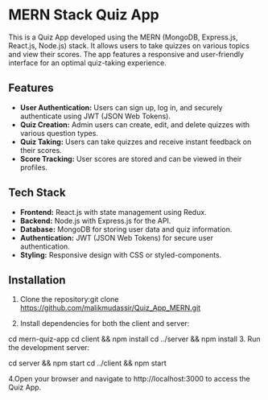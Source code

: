 # MERN Stack Quiz App

This is a Quiz App developed using the MERN (MongoDB, Express.js, React.js, Node.js) stack. It allows users to take quizzes on various topics and view their scores. The app features a responsive and user-friendly interface for an optimal quiz-taking experience.

## Features

- **User Authentication:** Users can sign up, log in, and securely authenticate using JWT (JSON Web Tokens).
- **Quiz Creation:** Admin users can create, edit, and delete quizzes with various question types.
- **Quiz Taking:** Users can take quizzes and receive instant feedback on their scores.
- **Score Tracking:** User scores are stored and can be viewed in their profiles.

## Tech Stack

- **Frontend:** React.js with state management using Redux.
- **Backend:** Node.js with Express.js for the API.
- **Database:** MongoDB for storing user data and quiz information.
- **Authentication:** JWT (JSON Web Tokens) for secure user authentication.
- **Styling:** Responsive design with CSS or styled-components.

## Installation

1. Clone the repository:git clone https://github.com/malikmudassir/Quiz_App_MERN.git

2. Install dependencies for both the client and server:

cd mern-quiz-app
cd client && npm install
cd ../server && npm install 3. Run the development server:

cd server && npm start
cd ../client && npm start

4.Open your browser and navigate to http://localhost:3000 to access the Quiz App.
